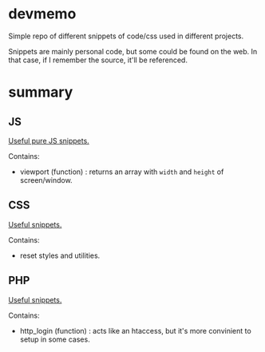 # devmemo

Simple repo of different snippets of code/css used in different projects.

Snippets are mainly personal code, but some could be found on the web. In that case, if I remember the source, it'll be referenced.

# summary

## JS

[Useful pure JS snippets.](js/functions.pure.js)

Contains:

- viewport (function) : returns an array with `width` and `height` of screen/window.

## CSS

[Useful snippets.](css/base.css)

Contains:

- reset styles and utilities.

## PHP

[Useful snippets.](php/functions.php)

Contains:

- http_login (function) : acts like an htaccess, but it's more convinient to setup in some cases.
